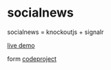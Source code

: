 socialnews
==========

socialnews = knockoutjs + signalr

[live demo](http://socialnews.apphb.com) 

form [codeproject](http://codeproject.com)